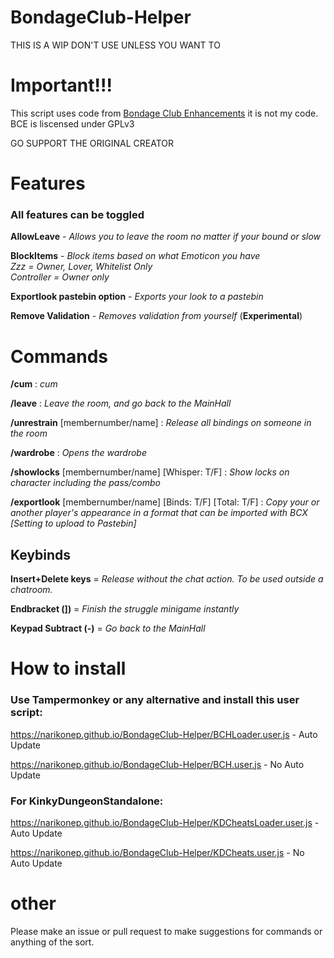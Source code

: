 # BondageClub-Helper

THIS IS A WIP
DON'T USE UNLESS YOU WANT TO

# Important!!!

This script uses code from [Bondage Club Enhancements](https://gitlab.com/Sidiousious/bce) it is not my code. BCE is liscensed under GPLv3

GO SUPPORT THE ORIGINAL CREATOR

# Features
### All features can be toggled

**AllowLeave** - *Allows you to leave the room no matter if your bound or slow*

**BlockItems** - *Block items based on what Emoticon you have*  
*Zzz = Owner, Lover, Whitelist Only*  
*Controller = Owner only*  

**Exportlook pastebin option** - *Exports your look to a pastebin*

**Remove Validation** - *Removes validation from yourself*      (**Experimental**)
# Commands

**/cum** : *cum*

**/leave** : *Leave the room, and go back to the MainHall*

**/unrestrain** [membernumber/name] : *Release all bindings on someone in the room*

**/wardrobe** : *Opens the wardrobe*

**/showlocks** [membernumber/name] [Whisper: T/F] : *Show locks on character including the pass/combo*

**/exportlook** [membernumber/name] [Binds: T/F] [Total: T/F] : *Copy your or another player's appearance in a format that can be imported with BCX [Setting to upload to Pastebin]*

## Keybinds

**Insert+Delete keys** = *Release without the chat action. To be used outside a chatroom.*

**Endbracket (])** = *Finish the struggle minigame instantly*

**Keypad Subtract (-)** = *Go back to the MainHall*

# How to install

### Use Tampermonkey or any alternative and install this user script:

https://narikonep.github.io/BondageClub-Helper/BCHLoader.user.js - Auto Update

https://narikonep.github.io/BondageClub-Helper/BCH.user.js - No Auto Update

### For KinkyDungeonStandalone:

https://narikonep.github.io/BondageClub-Helper/KDCheatsLoader.user.js - Auto Update

https://narikonep.github.io/BondageClub-Helper/KDCheats.user.js - No Auto Update

# other

Please make an issue or pull request to make suggestions for commands or anything of the sort.